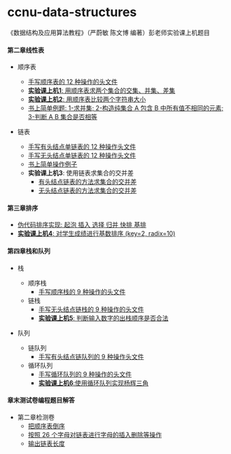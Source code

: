 # ccnu-data-structures
《数据结构及应用算法教程》（严蔚敏 陈文博 编著）彭老师实验课上机题目

#### 第二章线性表

* 顺序表
  * [手写顺序表的 12 种操作的头文件](https://github.com/wwyqianqian/ccnu-data-structures/blob/master/unit2-linear-list/listFunctionHub.h)
  * [**实验课上机1**: 用顺序表求两个集合的交集、并集、差集](https://github.com/wwyqianqian/ccnu-data-structures/blob/master/unit2-linear-list/Sequential-list/sets.cpp)
  * [**实验课上机2**: 用顺序表比较两个字符串大小](https://github.com/wwyqianqian/ccnu-data-structures/blob/master/unit2-linear-list/Sequential-list/compare.cpp)
  * [书上简单例题: 1-求并集; 2-构造纯集合 A 包含 B 中所有值不相同的元素; 3-判断 A B 集合是否相等](https://github.com/wwyqianqian/ccnu-data-structures/blob/master/unit2-linear-list/Sequential-list/SequentialListFunctionsExample.cpp)

* 链表
  * [手写有头结点单链表的 12 种操作头文件](https://github.com/wwyqianqian/ccnu-data-structures/blob/master/unit2-linear-list/linkedListWithHeadNodeFunctionHub.h)
  * [手写无头结点单链表的 12 种操作头文件](https://github.com/wwyqianqian/ccnu-data-structures/blob/master/unit2-linear-list/linkedListWithoutHeadNodeFunctionHub.h)
  * [书上简单操作例子](https://github.com/wwyqianqian/ccnu-data-structures/blob/master/unit2-linear-list/Linked-list/LinkedListFunctionsExample.c)
  * **实验课上机3**: 使用链表求集合的交并差
    * [有头结点链表的方法求集合的交并差](https://github.com/wwyqianqian/ccnu-data-structures/blob/master/unit2-linear-list/Linked-list/sets.cpp)
    * [无头结点链表的方法求集合的交并差](https://github.com/wwyqianqian/ccnu-data-structures/blob/master/unit2-linear-list/Linked-list/withoutHeadNodeSets.cpp)

#### 第三章排序

* [伪代码排序实现: 起泡 插入 选择 归并 快排 基排](https://github.com/wwyqianqian/ccnu-data-structures/blob/master/unit3-sort/sorts.cpp)
* [**实验课上机4**: 对学生成绩进行基数排序 (key=2, radix=10)](https://github.com/wwyqianqian/ccnu-data-structures/blob/master/unit3-sort/students.cpp)

#### 第四章栈和队列

* 栈
  * 顺序栈
    * [手写顺序栈的 9 种操作的头文件](https://github.com/wwyqianqian/ccnu-data-structures/blob/master/unit4-stack-queue/stack/Sequential-stack/sequentialStackFunHub.h)
  * 链栈
    * [手写无头结点链栈的 9 种操作的头文件](https://github.com/wwyqianqian/ccnu-data-structures/blob/master/unit4-stack-queue/stack/Linked-stack/linkedStackWithoutHeadFunHub.h)
    * [**实验课上机5**: 判断输入数字的出栈顺序是否合法](https://github.com/wwyqianqian/ccnu-data-structures/blob/master/unit4-stack-queue/stack/Linked-stack/StackOutput.cpp)

* 队列
  * 链队列
    * [手写有头结点链队列的 9 种操作头文件](https://github.com/wwyqianqian/ccnu-data-structures/blob/master/unit4-stack-queue/queue/Linked-queue/linkedQueueWithHeadFunHub.h)
  * 循环队列
    * [手写循环队列的 9 种操作的头文件](https://github.com/wwyqianqian/ccnu-data-structures/blob/master/unit4-stack-queue/queue/Circular-queue/circularQueueFunHub.h)
    * [**实验课上机6**:使用循环队列实现杨辉三角](https://github.com/wwyqianqian/ccnu-data-structures/blob/master/unit4-stack-queue/queue/Circular-queue/YangHui.cpp)

#### 章末测试卷编程题目解答

* 第二章检测卷
  * [把顺序表倒序](https://github.com/wwyqianqian/ccnu-data-structures/blob/master/unit2-linear-list/Sequential-list/unit2-reverse.cpp)
  * [按照 26 个字母对链表进行字母的插入删除等操作](https://github.com/wwyqianqian/ccnu-data-structures/blob/master/unit2-linear-list/Linked-list/unit2-26l.cpp)
  * [输出链表长度](https://github.com/wwyqianqian/ccnu-data-structures/blob/master/unit2-linear-list/Linked-list/unit2-count.cpp)